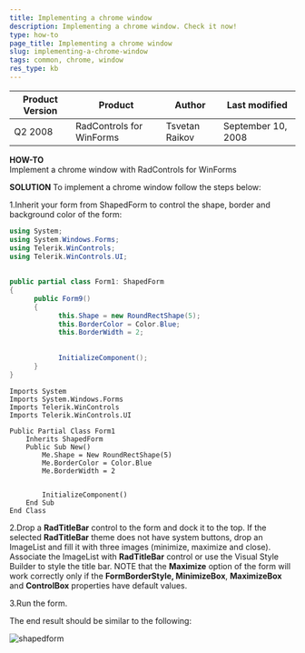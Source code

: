 ```yaml
---
title: Implementing a chrome window
description: Implementing a chrome window. Check it now!
type: how-to
page_title: Implementing a chrome window
slug: implementing-a-chrome-window
tags: common, chrome, window
res_type: kb
---
```


|Product Version|Product|Author|Last modified|
|----|----|----|----|
|Q2 2008|RadControls for WinForms|Tsvetan Raikov|September 10, 2008|

  
**HOW-TO**  
 Implement a chrome window with RadControls for WinForms  
   
**SOLUTION**
To implement a chrome window follow the steps below:  
 
1.Inherit your form from ShapedForm to control the shape, border and background color of the form:  

````C#
using System;  
using System.Windows.Forms;  
using Telerik.WinControls;  
using Telerik.WinControls.UI;  
 
 
public partial class Form1: ShapedForm  
{  
      public Form9()  
      {  
            this.Shape = new RoundRectShape(5);  
            this.BorderColor = Color.Blue;  
            this.BorderWidth = 2;  
 
 
            InitializeComponent();  
      }  
} 

````
````VB.NET
Imports System 
Imports System.Windows.Forms 
Imports Telerik.WinControls 
Imports Telerik.WinControls.UI 
 
Public Partial Class Form1 
    Inherits ShapedForm 
    Public Sub New() 
        Me.Shape = New RoundRectShape(5) 
        Me.BorderColor = Color.Blue 
        Me.BorderWidth = 2 
        
        
        InitializeComponent() 
    End Sub 
End Class 

```` 

2.Drop a **RadTitleBar** control to the form and dock it to the top. If the selected **RadTitleBar** theme does not have system buttons, drop an ImageList and fill it with three images (minimize, maximize and close). Associate the ImageList with **RadTitleBar** control or use the Visual Style Builder to style the title bar. NOTE that the **Maximize** option of the form will work correctly only if the **FormBorderStyle, MinimizeBox**, **MaximizeBox** and **ControlBox**  properties have default values.

3.Run the form.

 
The end result should be similar to the following:  

![shapedform](images/shapedform.png)   

